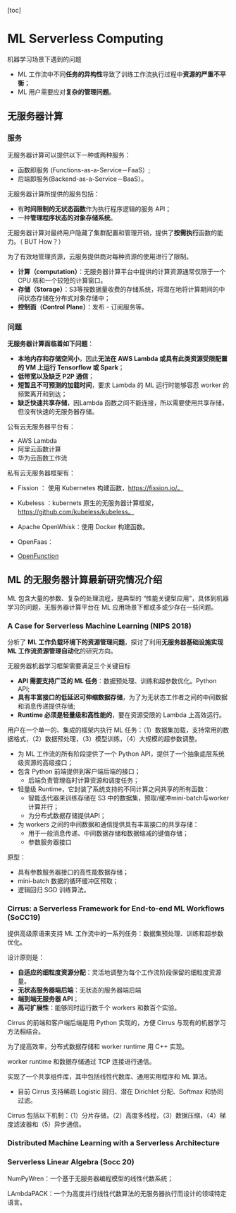 [toc]

# ML Serverless Computing

机器学习场景下遇到的问题

- ML 工作流中不同**任务的异构性**导致了训练工作流执行过程中**资源的严重不平衡**；
- ML 用户需要应对**复杂的管理问题**。

## 无服务器计算

### 服务

无服务器计算可以提供以下一种或两种服务：

- 函数即服务 (Functions-as-a-Service－FaaS）;
- 后端即服务(Backend-as-a-Service－BaaS）。



无服务器计算所提供的服务包括：

- 有**时间限制的无状态函数**作为执行程序逻辑的服务 API；
- 一种**管理程序状态的对象存储系统**。



无服务器计算对最终用户隐藏了集群配置和管理开销，提供了**按需执行**函数的能力。（ BUT How？）



为了有效地管理资源，云服务提供商对每种资源的使用进行了限制。

- **计算（computation）**：无服务器计算平台中提供的计算资源通常仅限于一个 CPU 核和一个较短的计算窗口。
- **存储（Storage）**：S3等按数据量收费的存储系统，将潜在地将计算期间的中间状态存储在分布式对象存储中；
- **控制面（Control Plane）**：发布 - 订阅服务等。



### 问题

**无服务器计算面临着如下问题**：

- **本地内存和存储空间小**，因此**无法在 AWS Lambda 或具有此类资源受限配置的 VM 上运行 Tensorflow 或 Spark**；
- **低带宽以及缺乏 P2P 通信**；
- **短暂且不可预测的加载时间**，要求 Lambda 的 ML 运行时能够容忍 worker 的频繁离开和到达；
- **缺乏快速共享存储**，因Lambda 函数之间不能连接，所以需要使用共享存储，但没有快速的无服务器存储。



公有云无服务器平台有：

- AWS Lambda
- 阿里云函数计算
- 华为云函数工作流



私有云无服务器框架有：

- Fission ： 使用 Kubernetes 构建函数，https://fission.io/。

- Kubeless ：kubernets 原生的无服务器计算框架，https://github.com/kubeless/kubeless。
- Apache OpenWhisk：使用 Docker 构建函数。
- OpenFaas：
- [OpenFunction](https://openfunction.dev/)



## ML 的无服务器计算最新研究情况介绍

ML 包含大量的参数、复杂的处理流程，是典型的 “性能关键型应用”，具体到机器学习的问题，无服务器计算平台在 ML 应用场景下都或多或少存在一些问题。

### A Case for Serverless Machine Learning (NIPS 2018)

分析了 **ML 工作负载环境下的资源管理问题**，探讨了利用**无服务器基础设施实现 ML 工作流资源管理自动化**的研究方向。



无服务器机器学习框架需要满足三个关键目标

- **API 需要支持广泛的 ML 任务**：数据预处理、训练和超参数优化。Python API;
- **具有丰富接口的低延迟可伸缩数据存储**，为了为无状态工作者之间的中间数据和消息传递提供存储;
- **Runtime 必须是轻量级和高性能的**，要在资源受限的 Lambda 上高效运行。



用户在一个单一的、集成的框架内执行 ML 任务：（1）数据集加载，支持常用的数据格式，（2）数据预处理，（3）模型训练，（4）大规模的超参数调整。

- 为 ML 工作流的所有阶段提供了一个 Python API，提供了一个抽象底层系统级资源的高级接口；
- 包含 Python 前端提供到客户端后端的接口；
  - 后端负责管理临时计算资源和调度任务；
- 轻量级 Runtime，它封装了系统支持的不同计算之间共享的所有函数：
  - 智能迭代器来训练存储在 S3 中的数据集，预取/缓冲mini-batch与worker计算并行；
  - 为分布式数据存储提供API；
- 为 workers 之间的中间数据和通信提供具有丰富接口的共享存储：
  - 用于一般消息传递、中间数据存储和数据缩减的键值存储；
  - 参数服务器接口



原型：

- 具有参数服务器接口的高性能数据存储；
- mini-batch 数据的循环缓冲区预取；
- 逻辑回归 SGD 训练算法。



### Cirrus: a Serverless Framework for End-to-end ML Workflows (SoCC19)

提供高级原语来支持 ML 工作流中的一系列任务：数据集预处理、训练和超参数优化。

设计原则是：

- **自适应的细粒度资源分配**：灵活地调整为每个工作流阶段保留的细粒度资源量。
- **无状态服务器端后端**：无状态的服务器端后端
- **端到端无服务器 API**；
- **高可扩展性**：能够同时运行数千个 workers 和数百个实验。

Cirrus 的前端和客户端后端是用 Python 实现的，方便 Cirrus 与现有的机器学习方法相结合。

为了提高效率，分布式数据存储和 worker runtime 用 C++ 实现。

worker runtime 和数据存储通过 TCP 连接进行通信。

实现了一个共享组件库，其中包括线性代数库、通用实用程序和 ML 算法。

- 目前 Cirrus 支持稀疏 Logistic 回归、潜在 Dirichlet 分配、Softmax 和协同过滤。

Cirrus 包括以下机制：（1）分片存储，（2）高度多线程，（3）数据压缩，（4）梯度滤波器和（5）异步通信。



### Distributed Machine Learning with a Serverless Architecture



### Serverless Linear Algebra (Socc 20)

NumPyWren：一个基于无服务器编程模型的线性代数系统；

LAmbdaPACK：一个为高度并行线性代数算法的无服务器执行而设计的领域特定语言。